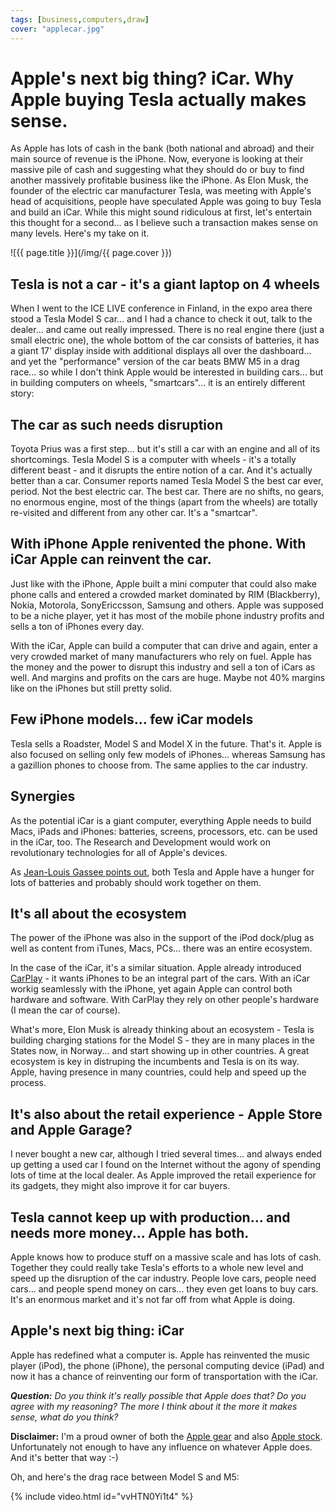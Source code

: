 ```yaml
---
tags: [business,computers,draw]
cover: "applecar.jpg"
---
```


# Apple's next big thing? iCar. Why Apple buying Tesla actually makes sense.

As Apple has lots of cash in the bank (both national and abroad) and their main source of revenue is the iPhone. Now, everyone is looking at their massive pile of cash and suggesting what they should do or buy to find another massively profitable business like the iPhone. As Elon Musk, the founder of the electric car manufacturer Tesla, was meeting with Apple's head of acquisitions, people have speculated Apple was going to buy Tesla and build an iCar. While this might sound ridiculous at first, let's entertain this thought for a second... as I believe such a transaction makes sense on many levels. Here's my take on it.

<!--More-->

![{{ page.title }}](/img/{{ page.cover }})

## Tesla is not a car - it's a giant laptop on 4 wheels

When I went to the ICE LIVE conference in Finland, in the expo area there stood a Tesla Model S car... and I had a chance to check it out, talk to the dealer... and came out really impressed. There is no real engine there (just a small electric one), the whole bottom of the car consists of batteries, it has a giant 17' display inside with additional displays all over the dashboard... and yet the "performance" version of the car beats BMW M5 in a drag race... so while I don't think Apple would be interested in building cars... but in building computers on wheels, "smartcars"... it is an entirely different story:

## The car as such needs disruption

Toyota Prius was a first step... but it's still a car with an engine and all of its shortcomings. Tesla Model S is a computer with wheels - it's a totally different beast - and it disrupts the entire notion of a car. And it's actually better than a car. Consumer reports named Tesla Model S the best car ever, period. Not the best electric car. The best car. There are no shifts, no gears, no enormous engine, most of the things (apart from the wheels) are totally re-visited and different from any other car. It's a "smartcar".

## With iPhone Apple renivented the phone. With iCar Apple can reinvent the car.

Just like with the iPhone, Apple built a mini computer that could also make phone calls and entered a crowded market dominated by RIM (Blackberry), Nokia, Motorola, SonyEriccsson, Samsung and others. Apple was supposed to be a niche player, yet it has most of the mobile phone industry profits and sells a ton of iPhones every day.

With the iCar, Apple can build a computer that can drive and again, enter a very crowded market of many manufacturers who rely on fuel. Apple has the money and the power to disrupt this industry and sell a ton of iCars as well. And margins and profits on the cars are huge. Maybe not 40% margins like on the iPhones but still pretty solid.

## Few iPhone models... few iCar models

Tesla sells a Roadster, Model S and Model X in the future. That's it. Apple is also focused on selling only few models of iPhones... whereas Samsung has a gazillion phones to choose from. The same applies to the car industry.

## Synergies

As the potential iCar is a giant computer, everything Apple needs to build Macs, iPads and iPhones: batteries, screens, processors, etc. can be used in the iCar, too. The Research and Development would work on revolutionary technologies for all of Apple's devices.

As [Jean-Louis Gassee points out][jlg], both Tesla and Apple have a hunger for lots of batteries and probably should work together on them.

## It's all about the ecosystem

The power of the iPhone was also in the support of the iPod dock/plug as well as content from iTunes, Macs, PCs... there was an entire ecosystem.

In the case of the iCar, it's a similar situation. Apple already introduced [CarPlay][cp] - it wants iPhones to be an integral part of the cars. With an iCar workig seamlessly with the iPhone, yet again Apple can control both hardware and software. With CarPlay they rely on other people's hardware (I mean the car of course).

What's more, Elon Musk is already thinking about an ecosystem - Tesla is building charging stations for the Model S - they are in many places in the States now, in Norway... and start showing up in other countries. A great ecosystem is key in distruping the incumbents and Tesla is on its way. Apple, having presence in many countries, could help and speed up the process.

## It's also about the retail experience - Apple Store and Apple Garage?

I never bought a new car, although I tried several times... and always ended up getting a used car I found on the Internet without the agony of spending lots of time at the local dealer. As Apple improved the retail experience for its gadgets, they might also improve it for car buyers.

## Tesla cannot keep up with production... and needs more money... Apple has both.

Apple knows how to produce stuff on a massive scale and has lots of cash. Together they could really take Tesla's efforts to a whole new level and speed up the disruption of the car industry. People love cars, people need cars... and people spend money on cars... they even get loans to buy cars. It's an enormous market and it's not far off from what Apple is doing.

## Apple's next big thing: iCar

Apple has redefined what a computer is. Apple has reinvented the music player (iPod), the phone (iPhone), the personal computing device (iPad) and now it has a chance of reinventing our form of transportation with the iCar. 

***Question:*** *Do you think it's really possible that Apple does that? Do you agree with my reasoning? The more I think about it the more it makes sense, what do you think?*

**Disclaimer:** I'm a proud owner of both the [Apple gear][#iPadOnly] and also [Apple stock][aapl]. Unfortunately not enough to have any influence on whatever Apple does. And it's better that way :-)

Oh, and here's the drag race between Model S and M5:

{% include video.html id="vvHTN0Yi1t4" %}

[cp]: https://www.apple.com/ios/carplay/
[jlg]: http://www.mondaynote.com/2014/03/02/the-apple-tesla-connection-fun-and-reason-with-numbers/
[aapl]: http://finance.yahoo.com/q?s=AAPL
[Dropbox]: http://db.tt/kD7Liux
[Evernote]: http://www.michaelsliwinski.com/how-i-use-evernote
[Nozbe]: http://www.nozbe.com/
[s]: http://www.nozbe.com/signup
[#iPadOnly]: http://ipadonly.net/
[Productive! Magazine]: http://www.productivemag.com/
[Productive! Show]: /show
[Twitter]: http://twitter.com/MSliwinski


[n]: https://michael.gratis/nozbe